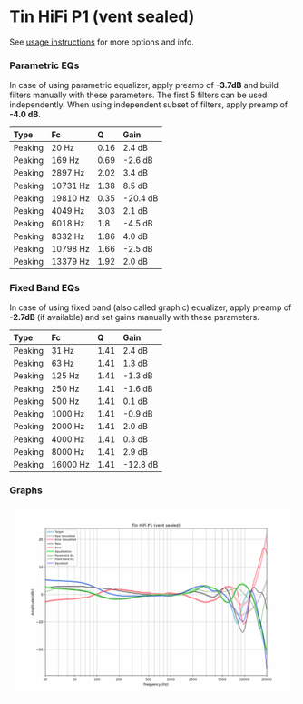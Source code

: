 # Tin HiFi P1 (vent sealed)
See [usage instructions](https://github.com/jaakkopasanen/AutoEq#usage) for more options and info.

### Parametric EQs
In case of using parametric equalizer, apply preamp of **-3.7dB** and build filters manually
with these parameters. The first 5 filters can be used independently.
When using independent subset of filters, apply preamp of **-4.0 dB**.

| Type    | Fc       |    Q | Gain     |
|:--------|:---------|:-----|:---------|
| Peaking | 20 Hz    | 0.16 | 2.4 dB   |
| Peaking | 169 Hz   | 0.69 | -2.6 dB  |
| Peaking | 2897 Hz  | 2.02 | 3.4 dB   |
| Peaking | 10731 Hz | 1.38 | 8.5 dB   |
| Peaking | 19810 Hz | 0.35 | -20.4 dB |
| Peaking | 4049 Hz  | 3.03 | 2.1 dB   |
| Peaking | 6018 Hz  | 1.8  | -4.5 dB  |
| Peaking | 8332 Hz  | 1.86 | 4.0 dB   |
| Peaking | 10798 Hz | 1.66 | -2.5 dB  |
| Peaking | 13379 Hz | 1.92 | 2.0 dB   |

### Fixed Band EQs
In case of using fixed band (also called graphic) equalizer, apply preamp of **-2.7dB**
(if available) and set gains manually with these parameters.

| Type    | Fc       |    Q | Gain     |
|:--------|:---------|:-----|:---------|
| Peaking | 31 Hz    | 1.41 | 2.4 dB   |
| Peaking | 63 Hz    | 1.41 | 1.3 dB   |
| Peaking | 125 Hz   | 1.41 | -1.3 dB  |
| Peaking | 250 Hz   | 1.41 | -1.6 dB  |
| Peaking | 500 Hz   | 1.41 | 0.1 dB   |
| Peaking | 1000 Hz  | 1.41 | -0.9 dB  |
| Peaking | 2000 Hz  | 1.41 | 2.0 dB   |
| Peaking | 4000 Hz  | 1.41 | 0.3 dB   |
| Peaking | 8000 Hz  | 1.41 | 2.9 dB   |
| Peaking | 16000 Hz | 1.41 | -12.8 dB |

### Graphs
![](./Tin%20HiFi%20P1%20(vent%20sealed).png)